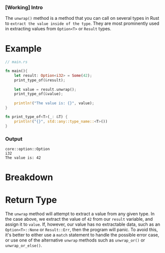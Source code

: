 ### [Working] Intro
The `unwrap()` method is a method that you can call on several types in Rust to `extract the value inside of the type`. They are most prominently used in extracting values from `Option<T>` or `Result` types.

# Example
```Rust
// main.rs

fn main(){
	let result: Option<i32> = Some(42);
	print_type_of(&result);
	
	let value = result.unwrap();
	print_type_of(&value);
	
	println!("The value is: {}", value);
}

fn print_type_of<T>(_: &T) {
    println!("{}", std::any::type_name::<T>())
}
```

### Output
```
core::option::Option
i32
The value is: 42
```

# Breakdown

# Return Type
The `unwrap` method will attempt to extract a value from any given type. In the case above, we extract the value of `42` from our `result` variable, and assign it to `value`. If, however, our value has no extractable data, such as an `Option<T>::None` or `Result::Err`, then the program will panic. To avoid this, it's better to either use a `match` statement to handle the possible error case, or use one of the alternative `unwrap` methods such as `unwrap_or()` or `unwrap_or_else()`.